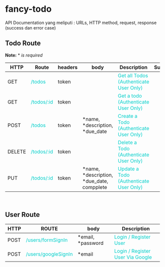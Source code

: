 # fancy-todo
API Documentation yang meliputi : URLs, HTTP method, request, response (success dan error case) 

## Todo Route
**Note:**  *  *is required*

HTTP  | Route | headers |body | Description | Success | Error
------|-------|--------|-----|--------------|---------|------
GET     | <span style='color:#00cec9'> /todos     </span>   | token |                                               | <span style='color:#00cec9'> Get all Todos (Authenticate User Only) </span>   |           |
GET     | <span style='color:#00cec9'> /todos/:id </span>   | token |                                               | <span style='color:#00cec9'> Get a todo (Authenticate User Only) </span>      |           |
POST    | <span style='color:#00cec9'> /todos     </span>   | token | *name, *description, *due_date                | <span style='color:#00cec9'>  Create a Todo (Authenticate User Only) </span>  |           |
DELETE  | <span style='color:#00cec9'> /todos/:id </span>   | token |                                               | <span style='color:#00cec9'> Delete a Todo (Authenticate User Only)   </span> |           |
PUT     | <span style='color:#00cec9'> /todos/:id </span>   | token |  *name, *description, *due_date, compplete    | <span style='color:#00cec9'> Update a Todo (Authenticate User Only) </span>   |           |

<br>

## User Route

HTTP | ROUTE | body | Description
-----|-------|------|------------
POST    | <span style='color:#00cec9'>/users/formSignIn </span>  |   *email, *password  | <span style='color:#00cec9'> Login / Register User   </span>
POST    | <span style='color:#00cec9'>/users/googleSignIn</span> |   *email             | <span style='color:#00cec9'>Login / Register User Via Google   </span>
